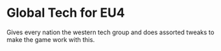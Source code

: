 Global Tech for EU4
============

Gives every nation the western tech group and does assorted tweaks to make the game work with this.